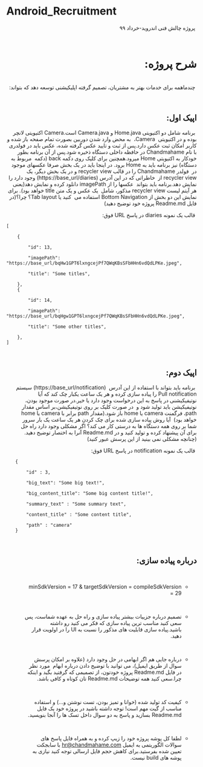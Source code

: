 # Android_Recruitment
<div dir="rtl">
	
&#x202b; 
پروژه چالش فنی اندروید-خرداد ۹۹


&#x202b;
# شرح پروژه:
<br>
&#x202b; 
چندماهمه برای خدمات بهتر به مشتریان، تصمیم گرفته اپلیکیشنی توسعه دهد که بتواند:
<br>

&#x202b;
## اپیک اول:

&#x202b; 
برنامه شامل دو اکتیویتی Home.java و Camera.java است.Camera اکتیویتی لانچر بوده و در اکتیویتی 
&#x202b; 
Camera، 
&#x202b; 
به محض وارد شدن دوربین  بصورت تمام صفحه باز شده و کاربر امکان ثبت عکس دارد.پس از ثبت و تایید عکس
گرفته شده، عکس باید در فولدری با نام Chandmahame در حافظه داخلی دستگاه ذخیره شود.پس
&#x202b; 
از آن برنامه بطور خودکار به اکتیویتی Home میرود.همچنین برای کلیک روی دکمه back (دکمه
&#x202b; 
مربوط به دستگاه) نیز برنامه باید به Home برود. در اینجا باید در یک بخش صرفا عکسهای موجود در
&#x202b; 
فولدر Chandmahame را در قالب recycler view و در یک بخش دیگر، یک recycler view از
&#x202b; 
خاطراتی که در این آدرس (https://base_url/diaries) وجود دارد را نمایش دهد.برنامه باید بتواند
&#x202b; 
عکسها را از imagePath  دانلود کرده و نمایش دهد(یعنی هر آیتم لیست recycler view مذکور، شامل
&#x202b;
یک عکس و یک متن
title خواهد بود). برای نمایش این دو بخش از Bottom Navigation استفاده می
&#x202b;
کنید یا Tab layout؟ چرا؟(در فایل Readme.md پروژه خود توضیح دهید)



&#x202b; 
قالب یک نمونه diaries در پاسخ URL فوق:
</div>

```
[

    {
    
        "id": 13,
	
        "imagePath": "https://base_url/bqHw1GPT6lxngcejPf7QWqKBsSFbHHn6vdQdLPKe.jpeg",
	
        "title": "Some titles",
	
    },
    {
	
        "id": 14,
	
        "imagePath": "https://base_url/bqHgw1GPT6lxngcejPf7QWqKBsSFbHHn6vdQdLPKe.jpeg",
	
        "title": "Some other titles",
	
    },   
]
```
</ul>


<ul>

<div dir="rtl">

&#x202b;
## اپیک دوم:
&#x202b;
برنامه باید بتواند با استفاده از این آدرس
&#x202b; 
(https://base_url/notification) سیستم Pull notification را پیاده سازی کرده و هر یک ساعت یکبار چک کند که آیا نوتیفیکیشنی در پاسخ به این درخواست وجود دارد یا خیر.در صورت موجود بودن، نوتیفیکیشن باید تولید شود و
&#x202b; 
در صورت کلیک بر روی نوتیفیکیشن،بر اساس مقدار path، فرگمنت camera یا home باز شود.(مقدار path برابر با camera یا home خواهد بود)
&#x202b; 
آیا روش پیاده سازی شده برای چک کردن هر یک ساعت یک بار سرور شما بر روی همه دستگاه ها به درستی کار می کند؟ اگر مشکلی وجود دارد راه حل برای آن پیشنهاد کرده و 
تولید کنید و در Readme.md آنرا به اختصار توضیح دهید.(چنانچه مشکلی نمی بینید از این پرسش عبور کنید)



&#x202b;
قالب یک نمونه notification در پاسخ URL فوق:
</br>
</div>

```
{

	"id" : 3,
	
	"big_text": "Some big text!",
	
	"big_content_title": "Some big content title!",
	
	"summary_text" : "Some summary text",
	
	"content_title" : "Some content title",
	
	"path" : "camera"
}
```

</ul>

<ul>

<div dir="rtl">
	
&#x202b;
## درباره پیاده سازی:

&#x202b;
- minSdkVersion = 17 & targetSdkVersion = compileSdkVersion = 29

&#x202b;
- تصمیم درباره جزییات بیشتر پیاده سازی و راه حل به عهده شماست، پس سعی کنید مناسب ترین پیاده سازی که فکر می کنید رو داشته
&#x202b; 
باشید.پیاده سازی قابلیت های مذکور را نسبت به UI را در اولویت قرار دهید.

&#x202b;
- درباره جایی هم اگر ابهامی در حل وجود دارد (علاوه بر امکان پرسش سوال از طریق ایمیل)، می توانید با توضیح دادن درباره ابهام
&#x202b; 
مورد نظر در فایل Readme.md پروژه خودتون، از تصمیمی که گرفتید بگید و اینکه چرا.سعی کنید همه توضیحات Readme.md تان کوتاه و کافی باشد.

&#x202b;
- کیفیت کد تولید شده (خوانا و تمیز بودن، تست نوشتن و…) و استفاده مناسب از گیت مهم است! توجه داشته باشید در پروژه خود یک فایل Readme.md بسازید و پاسخ به دو سوال داخل تسک ها را آنجا بنویسید.

&#x202b;
- لطفا کل پوشه پروژه خود را زیپ کرده و به همراه فایل پاسخ های سوالات الگوریتمی به ایمیل hr@chandmahame.com با سابجکت تعیین شده بفرستید.برای کاهش حجم فایل ارسالی توجه کنید نیازی به پوشه های build نیست.
</ul>

</div>


